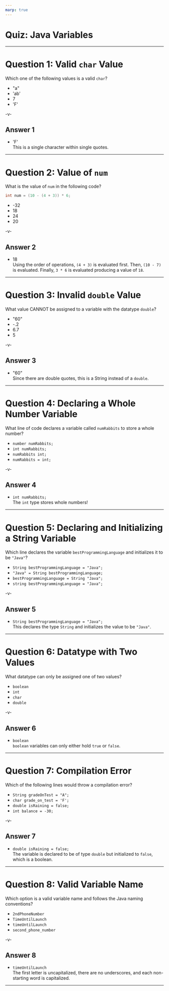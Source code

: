 ```yaml
---
marp: true
---
```


# Quiz: Java Variables

---

# Question 1: Valid `char` Value

Which one of the following values is a valid `char`?

-   "a"
-   'ab'
-   7
-   'F'

-v-

## Answer 1

-   'F'  
    This is a single character within single quotes.

---

# Question 2: Value of `num`

What is the value of `num` in the following code?

```java
int num = (10 - (4 + 3)) * 6;
```

-   -32
-   18
-   24
-   20

-v-

## Answer 2

-   18  
    Using the order of operations, `(4 + 3)` is evaluated first. Then, `(10 - 7)` is evaluated. Finally, `3 * 6` is evaluated producing a value of `18`.

---

# Question 3: Invalid `double` Value

What value CANNOT be assigned to a variable with the datatype `double`?

-   "60"
-   -.2
-   6.7
-   5

-v-

## Answer 3

-   "60"  
    Since there are double quotes, this is a String instead of a `double`.

---

# Question 4: Declaring a Whole Number Variable

What line of code declares a variable called `numRabbits` to store a whole number?

-   `number numRabbits;`
-   `int numRabbits;`
-   `numRabbits int;`
-   `numRabbits = int;`

-v-

## Answer 4

-   `int numRabbits;`  
    The `int` type stores whole numbers!

---

# Question 5: Declaring and Initializing a String Variable

Which line declares the variable `bestProgrammingLanguage` and initializes it to be `"Java"`?

-   `String bestProgrammingLanguage = "Java";`
-   `"Java" = String bestProgrammingLanguage;`
-   `bestProgrammingLanguage = String "Java";`
-   `string bestProgrammingLanguage = "Java";`

-v-

## Answer 5

-   `String bestProgrammingLanguage = "Java";`  
    This declares the type `String` and initializes the value to be `"Java"`.

---

# Question 6: Datatype with Two Values

What datatype can only be assigned one of two values?

-   `boolean`
-   `int`
-   `char`
-   `double`

-v-

## Answer 6

-   `boolean`  
    `boolean` variables can only either hold `true` or `false`.

---

# Question 7: Compilation Error

Which of the following lines would throw a compilation error?

-   `String gradeOnTest = "A";`
-   `char grade_on_test = 'F';`
-   `double isRaining = false;`
-   `int balance = -30;`

-v-

## Answer 7

-   `double isRaining = false;`  
    The variable is declared to be of type `double` but initialized to `false`, which is a boolean.

---

# Question 8: Valid Variable Name

Which option is a valid variable name and follows the Java naming conventions?

-   `2ndPhoneNumber`
-   `TimeUntilLaunch`
-   `timeUntilLaunch`
-   `second_phone_number`

-v-

## Answer 8

-   `timeUntilLaunch`  
    The first letter is uncapitalized, there are no underscores, and each non-starting word is capitalized.

---
